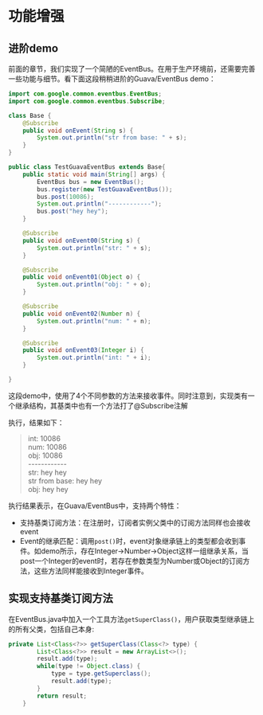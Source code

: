 # 功能增强

## 进阶demo

前面的章节，我们实现了一个简陋的EventBus。在用于生产环境前，还需要完善一些功能与细节。看下面这段稍稍进阶的Guava/EventBus demo：

```java
import com.google.common.eventbus.EventBus;
import com.google.common.eventbus.Subscribe;

class Base {
    @Subscribe
    public void onEvent(String s) {
        System.out.println("str from base: " + s);
    }
}

public class TestGuavaEventBus extends Base{
    public static void main(String[] args) {
        EventBus bus = new EventBus();
        bus.register(new TestGuavaEventBus());
        bus.post(10086);
        System.out.println("------------");
        bus.post("hey hey");
    }

    @Subscribe
    public void onEvent00(String s) {
        System.out.println("str: " + s);
    }

    @Subscribe
    public void onEvent01(Object o) {
        System.out.println("obj: " + o);
    }

    @Subscribe
    public void onEvent02(Number n) {
        System.out.println("num: " + n);
    }

    @Subscribe
    public void onEvent03(Integer i) {
        System.out.println("int: " + i);
    }

}
```

这段demo中，使用了4个不同参数的方法来接收事件。同时注意到，实现类有一个继承结构，其基类中也有一个方法打了@Subscribe注解

执行，结果如下：
> int: 10086 </br>
> num: 10086 </br>
> obj: 10086 </br>------------</br>
> str: hey hey </br>
> str from base: hey hey </br>
> obj: hey hey

执行结果表示，在Guava/EventBus中，支持两个特性： 
 
* 支持基类订阅方法：在注册时，订阅者实例父类中的订阅方法同样也会接收event 
* Event的继承匹配：调用`post()`时，event对象继承链上的类型都会收到事件。如demo所示，存在Integer->Number->Object这样一组继承关系，当post一个Integer的event时，若存在参数类型为Number或Object的订阅方法，这些方法同样能接收到Integer事件。 
 
## 实现支持基类订阅方法 

在EventBus.java中加入一个工具方法`getSuperClass()`，用户获取类型继承链上的所有父类，包括自己本身:
```java
private List<Class<?>> getSuperClass(Class<?> type) {
        List<Class<?>> result = new ArrayList<>();
        result.add(type);
        while(type != Object.class) {
            type = type.getSuperclass();
            result.add(type);
        }
        return result;
    }
```


<!--继承链post-->
<!--线程安全，优化（缓存）-->
<!--异常处理-->
